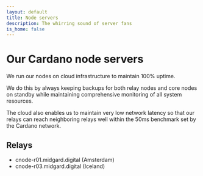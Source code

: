 ```yaml
---
layout: default
title: Node servers
description: The whirring sound of server fans
is_home: false
---
```

# Our Cardano node servers

We run our nodes on cloud infrastructure to maintain 100% uptime. 

We do this by always keeping backups for both relay nodes and core nodes on standby while maintaining comprehensive monitoring of all system resources.

The cloud also enables us to maintain very low network latency so that our relays can reach neighboring relays well within the 50ms benchmark set by the Cardano network.

## Relays
- cnode-r01.midgard.digital (Amsterdam)
- cnode-r03.midgard.digital (Iceland)